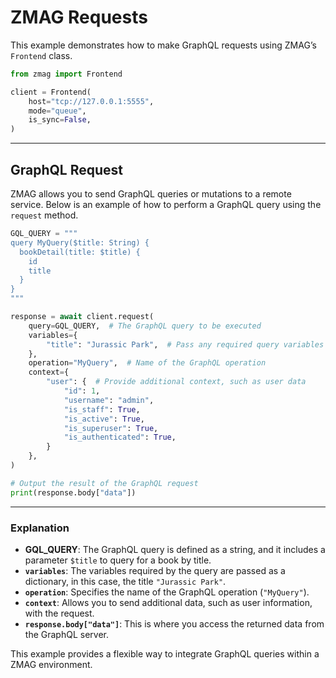 # ZMAG **Requests**

This example demonstrates how to make GraphQL requests using ZMAG’s `Frontend` class.

```python
from zmag import Frontend

client = Frontend(
    host="tcp://127.0.0.1:5555",  
    mode="queue",  
    is_sync=False,  
)
```

---

## **GraphQL Request**

ZMAG allows you to send GraphQL queries or mutations to a remote service. Below is an example of how to perform a GraphQL query using the `request` method.

```python
GQL_QUERY = """
query MyQuery($title: String) {
  bookDetail(title: $title) {
    id
    title
  }
}
"""

response = await client.request(
    query=GQL_QUERY,  # The GraphQL query to be executed
    variables={
        "title": "Jurassic Park",  # Pass any required query variables
    },
    operation="MyQuery",  # Name of the GraphQL operation
    context={
        "user": {  # Provide additional context, such as user data
            "id": 1,
            "username": "admin",
            "is_staff": True,
            "is_active": True,
            "is_superuser": True,
            "is_authenticated": True,
        }
    },
)

# Output the result of the GraphQL request
print(response.body["data"])
```

---

### **Explanation**

- **GQL_QUERY**: The GraphQL query is defined as a string, and it includes a parameter `$title` to query for a book by title.
- **`variables`**: The variables required by the query are passed as a dictionary, in this case, the title `"Jurassic Park"`.
- **`operation`**: Specifies the name of the GraphQL operation (`"MyQuery"`).
- **`context`**: Allows you to send additional data, such as user information, with the request.
- **`response.body["data"]`**: This is where you access the returned data from the GraphQL server.

This example provides a flexible way to integrate GraphQL queries within a ZMAG environment.
